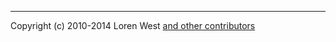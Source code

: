 ***
Copyright (c) 2010-2014 Loren West [and other contributors](https://github.com/lorenwest/node-config#contributors)